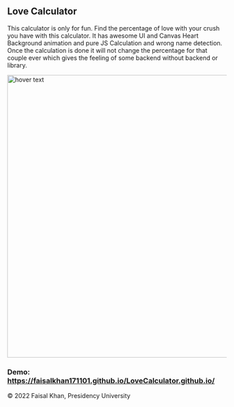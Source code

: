 ## Love Calculator

This calculator is only for fun. Find the percentage of love with your crush you have with this calculator. It has awesome UI and Canvas Heart Background animation and pure JS Calculation and wrong name detection. Once the calculation is done it will not change the percentage for that couple ever which gives the feeling of some backend without backend or library.

<img src="https://user-images.githubusercontent.com/87291732/210176326-8c09c808-9248-4df1-854f-287704d270a2.png" width="650" title="hover text">

### Demo: https://faisalkhan171101.github.io/LoveCalculator.github.io/

© 2022 Faisal Khan, Presidency University
